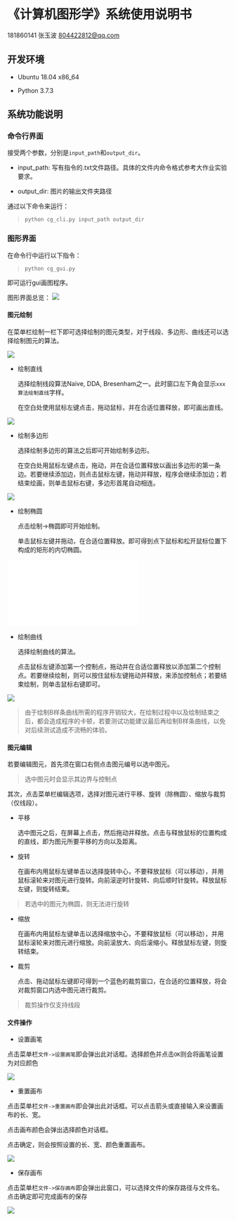 <!--
 * @Description: 
 * @version: 
 * @Author: ybzhang
 * @Date: 2020-12-26 21:30:13
 * @LastEditors: ybzhang
 * @LastEditTime: 2020-12-26 22:25:05
-->
# 《计算机图形学》系统使用说明书

181860141 张玉波
804422812@qq.com

## 开发环境
* Ubuntu 18.04 x86_64

* Python 3.7.3

## 系统功能说明
### 命令行界面
接受两个参数，分别是`input_path`和`output_dir`。

* input_path: 写有指令的.txt文件路径。具体的文件内命令格式参考大作业实验要求。

* output_dir: 图片的输出文件夹路径

通过以下命令来运行：
>```
>python cg_cli.py input_path output_dir
>```
### 图形界面
在命令行中运行以下指令：
>```
>python cg_gui.py
>```
即可运行gui画图程序。

图形界面总览：
![](img/1.png)
####  图元绘制
在菜单栏绘制一栏下即可选择绘制的图元类型，对于线段、多边形、曲线还可以选择绘制图元的算法。

![](img/2.png)

* 绘制直线
  
    选择绘制线段算法Naive, DDA, Bresenham之一。此时窗口左下角会显示`xxx算法绘制直线`字样。

    在空白处使用鼠标左键点击，拖动鼠标，并在合适位置释放，即可画出直线。

![](img/3.png)

* 绘制多边形

    选择绘制多边形的算法之后即可开始绘制多边形。

    在空白处用鼠标左键点击，拖动，并在合适位置释放以画出多边形的第一条边。若要继续添加边，则点击鼠标左键，拖动并释放，程序会继续添加边；若结束绘画，则单击鼠标右键，多边形首尾自动相连。

![](img/4.png)

* 绘制椭圆

    点击绘制->椭圆即可开始绘制。

    单击鼠标左键并拖动，在合适位置释放。即可得到点下鼠标和松开鼠标位置下构成的矩形的内切椭圆。

![](img/5.img)

* 绘制曲线

    选择绘制曲线的算法。

    点击鼠标左键添加第一个控制点，拖动并在合适位置释放以添加第二个控制点。若要继续绘制，则可以按住鼠标左键拖动并释放，来添加控制点；若要结束绘制，则单击鼠标右键即可。



![](img/6.png)
> 由于绘制B样条曲线所需的程序开销较大，在绘制过程中以及绘制结束之后，都会造成程序的卡顿，若要测试功能建议最后再绘制B样条曲线，以免对后续测试造成不流畅的体验。

#### 图元编辑

若要编辑图元，首先须在窗口右侧点击图元编号以选中图元。

> 选中图元时会显示其边界与控制点

其次，点击菜单栏编辑选项，选择对图元进行平移、旋转（除椭圆）、缩放与裁剪（仅线段）。

* 平移
  
  选中图元之后，在屏幕上点击，然后拖动并释放。点击与释放鼠标的位置构成的直线，即为图元所要平移的方向以及距离。

* 旋转
  
  在画布内用鼠标左键单击以选择旋转中心，不要释放鼠标（可以移动），并用鼠标滚轮来对图元进行旋转。向前滚逆时针旋转、向后顺时针旋转。释放鼠标左键，则旋转结束。
  
> 若选中的图元为椭圆，则无法进行旋转

* 缩放
  
  在画布内用鼠标左键单击以选择缩放中心，不要释放鼠标（可以移动），并用鼠标滚轮来对图元进行缩放。向前滚放大、向后滚缩小。释放鼠标左键，则旋转结束。

* 裁剪

  点击、拖动鼠标左键即可得到一个蓝色的裁剪窗口，在合适的位置释放，将会对裁剪窗口内选中图元进行裁剪。

> 裁剪操作仅支持线段

#### 文件操作

* 设置画笔

点击菜单栏`文件->设置画笔`即会弹出此对话框。选择颜色并点击`OK`则会将画笔设置为对应颜色

![](img/7.png)

* 重置画布

点击菜单栏`文件->重置画布`即会弹出此对话框。可以点击箭头或直接输入来设置画布的长、宽。

点击画布颜色会弹出选择颜色对话框。

点击确定，则会按照设置的长、宽、颜色重置画布。

![](img/8.png)

* 保存画布

点击菜单栏`文件->保存画布`即会弹出此窗口，可以选择文件的保存路径与文件名。点击确定即可完成画布的保存

![](img/9.png)
